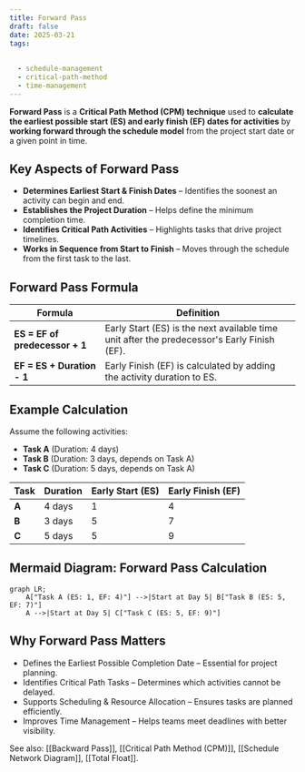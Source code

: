 ```yaml
---
title: Forward Pass
draft: false
date: 2025-03-21
tags:
  
  
  - schedule-management
  - critical-path-method
  - time-management
---
```


**Forward Pass** is a **Critical Path Method (CPM) technique** used to **calculate the earliest possible start (ES) and early finish (EF) dates for activities** by **working forward through the schedule model** from the project start date or a given point in time.

## **Key Aspects of Forward Pass**
- **Determines Earliest Start & Finish Dates** – Identifies the soonest an activity can begin and end.
- **Establishes the Project Duration** – Helps define the minimum completion time.
- **Identifies Critical Path Activities** – Highlights tasks that drive project timelines.
- **Works in Sequence from Start to Finish** – Moves through the schedule from the first task to the last.

## **Forward Pass Formula**
| **Formula** | **Definition** |
|------------|------------------------------------------------|
| **ES = EF of predecessor + 1** | Early Start (ES) is the next available time unit after the predecessor's Early Finish (EF). |
| **EF = ES + Duration - 1** | Early Finish (EF) is calculated by adding the activity duration to ES. |

## **Example Calculation**
Assume the following activities:
- **Task A** (Duration: 4 days)
- **Task B** (Duration: 3 days, depends on Task A)
- **Task C** (Duration: 5 days, depends on Task A)

| **Task** | **Duration** | **Early Start (ES)** | **Early Finish (EF)** |
|---------|------------|-----------------|-----------------|
| **A**  | 4 days    | 1               | 4               |
| **B**  | 3 days    | 5               | 7               |
| **C**  | 5 days    | 5               | 9               |

## **Mermaid Diagram: Forward Pass Calculation**
```mermaid
graph LR;
    A["Task A (ES: 1, EF: 4)"] -->|Start at Day 5| B["Task B (ES: 5, EF: 7)"]
    A -->|Start at Day 5| C["Task C (ES: 5, EF: 9)"]
```

## Why Forward Pass Matters

- Defines the Earliest Possible Completion Date – Essential for project planning.
- Identifies Critical Path Tasks – Determines which activities cannot be delayed.
- Supports Scheduling & Resource Allocation – Ensures tasks are planned efficiently.
- Improves Time Management – Helps teams meet deadlines with better visibility.

See also: [[Backward Pass]], [[Critical Path Method (CPM)]], [[Schedule Network Diagram]], [[Total Float]].